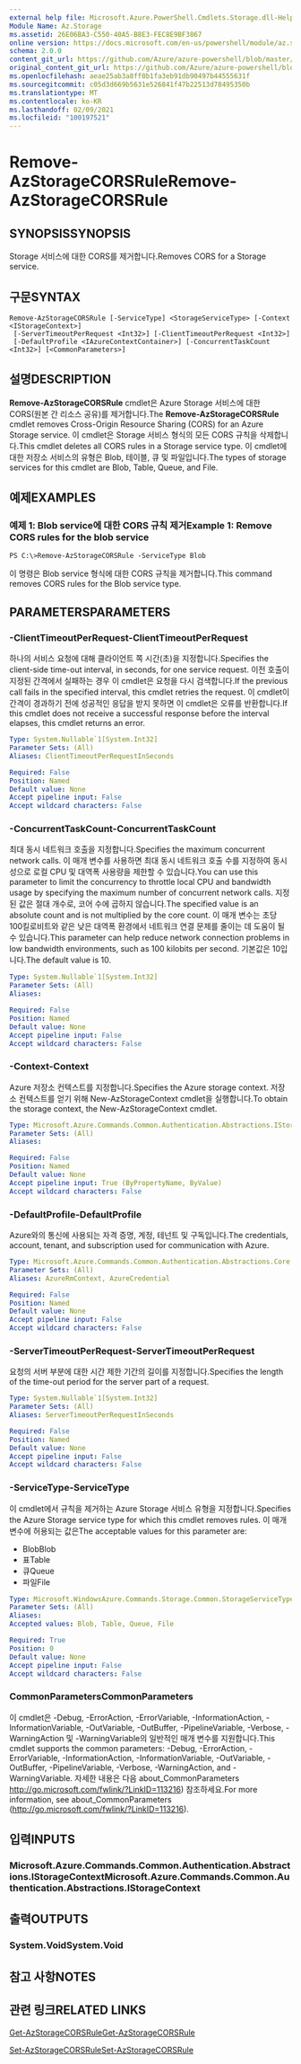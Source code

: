 ```yaml
---
external help file: Microsoft.Azure.PowerShell.Cmdlets.Storage.dll-Help.xml
Module Name: Az.Storage
ms.assetid: 26E06BA3-C550-40A5-B8E3-FEC8E9BF3867
online version: https://docs.microsoft.com/en-us/powershell/module/az.storage/remove-azstoragecorsrule
schema: 2.0.0
content_git_url: https://github.com/Azure/azure-powershell/blob/master/src/Storage/Storage.Management/help/Remove-AzStorageCORSRule.md
original_content_git_url: https://github.com/Azure/azure-powershell/blob/master/src/Storage/Storage.Management/help/Remove-AzStorageCORSRule.md
ms.openlocfilehash: aeae25ab3a8ff0b1fa3eb91db90497b44555631f
ms.sourcegitcommit: c05d3d669b5631e526841f47b22513d78495350b
ms.translationtype: MT
ms.contentlocale: ko-KR
ms.lasthandoff: 02/09/2021
ms.locfileid: "100197521"
---
```

# <span data-ttu-id="505e7-101">Remove-AzStorageCORSRule</span><span class="sxs-lookup"><span data-stu-id="505e7-101">Remove-AzStorageCORSRule</span></span>

## <span data-ttu-id="505e7-102">SYNOPSIS</span><span class="sxs-lookup"><span data-stu-id="505e7-102">SYNOPSIS</span></span>
<span data-ttu-id="505e7-103">Storage 서비스에 대한 CORS를 제거합니다.</span><span class="sxs-lookup"><span data-stu-id="505e7-103">Removes CORS for a Storage service.</span></span>

## <span data-ttu-id="505e7-104">구문</span><span class="sxs-lookup"><span data-stu-id="505e7-104">SYNTAX</span></span>

```
Remove-AzStorageCORSRule [-ServiceType] <StorageServiceType> [-Context <IStorageContext>]
 [-ServerTimeoutPerRequest <Int32>] [-ClientTimeoutPerRequest <Int32>]
 [-DefaultProfile <IAzureContextContainer>] [-ConcurrentTaskCount <Int32>] [<CommonParameters>]
```

## <span data-ttu-id="505e7-105">설명</span><span class="sxs-lookup"><span data-stu-id="505e7-105">DESCRIPTION</span></span>
<span data-ttu-id="505e7-106">**Remove-AzStorageCORSRule** cmdlet은 Azure Storage 서비스에 대한 CORS(원본 간 리소스 공유)를 제거합니다.</span><span class="sxs-lookup"><span data-stu-id="505e7-106">The **Remove-AzStorageCORSRule** cmdlet removes Cross-Origin Resource Sharing (CORS) for an Azure Storage service.</span></span>
<span data-ttu-id="505e7-107">이 cmdlet은 Storage 서비스 형식의 모든 CORS 규칙을 삭제합니다.</span><span class="sxs-lookup"><span data-stu-id="505e7-107">This cmdlet deletes all CORS rules in a Storage service type.</span></span>
<span data-ttu-id="505e7-108">이 cmdlet에 대한 저장소 서비스의 유형은 Blob, 테이블, 큐 및 파일입니다.</span><span class="sxs-lookup"><span data-stu-id="505e7-108">The types of storage services for this cmdlet are Blob, Table, Queue, and File.</span></span>

## <span data-ttu-id="505e7-109">예제</span><span class="sxs-lookup"><span data-stu-id="505e7-109">EXAMPLES</span></span>

### <span data-ttu-id="505e7-110">예제 1: Blob service에 대한 CORS 규칙 제거</span><span class="sxs-lookup"><span data-stu-id="505e7-110">Example 1: Remove CORS rules for the blob service</span></span>
```
PS C:\>Remove-AzStorageCORSRule -ServiceType Blob
```

<span data-ttu-id="505e7-111">이 명령은 Blob service 형식에 대한 CORS 규칙을 제거합니다.</span><span class="sxs-lookup"><span data-stu-id="505e7-111">This command removes CORS rules for the Blob service type.</span></span>

## <span data-ttu-id="505e7-112">PARAMETERS</span><span class="sxs-lookup"><span data-stu-id="505e7-112">PARAMETERS</span></span>

### <span data-ttu-id="505e7-113">-ClientTimeoutPerRequest</span><span class="sxs-lookup"><span data-stu-id="505e7-113">-ClientTimeoutPerRequest</span></span>
<span data-ttu-id="505e7-114">하나의 서비스 요청에 대해 클라이언트 쪽 시간(초)을 지정합니다.</span><span class="sxs-lookup"><span data-stu-id="505e7-114">Specifies the client-side time-out interval, in seconds, for one service request.</span></span>
<span data-ttu-id="505e7-115">이전 호출이 지정된 간격에서 실패하는 경우 이 cmdlet은 요청을 다시 검색합니다.</span><span class="sxs-lookup"><span data-stu-id="505e7-115">If the previous call fails in the specified interval, this cmdlet retries the request.</span></span>
<span data-ttu-id="505e7-116">이 cmdlet이 간격이 경과하기 전에 성공적인 응답을 받지 못하면 이 cmdlet은 오류를 반환합니다.</span><span class="sxs-lookup"><span data-stu-id="505e7-116">If this cmdlet does not receive a successful response before the interval elapses, this cmdlet returns an error.</span></span>

```yaml
Type: System.Nullable`1[System.Int32]
Parameter Sets: (All)
Aliases: ClientTimeoutPerRequestInSeconds

Required: False
Position: Named
Default value: None
Accept pipeline input: False
Accept wildcard characters: False
```

### <span data-ttu-id="505e7-117">-ConcurrentTaskCount</span><span class="sxs-lookup"><span data-stu-id="505e7-117">-ConcurrentTaskCount</span></span>
<span data-ttu-id="505e7-118">최대 동시 네트워크 호출을 지정합니다.</span><span class="sxs-lookup"><span data-stu-id="505e7-118">Specifies the maximum concurrent network calls.</span></span>
<span data-ttu-id="505e7-119">이 매개 변수를 사용하면 최대 동시 네트워크 호출 수를 지정하여 동시성으로 로컬 CPU 및 대역폭 사용량을 제한할 수 있습니다.</span><span class="sxs-lookup"><span data-stu-id="505e7-119">You can use this parameter to limit the concurrency to throttle local CPU and bandwidth usage by specifying the maximum number of concurrent network calls.</span></span>
<span data-ttu-id="505e7-120">지정된 값은 절대 개수로, 코어 수에 곱하지 않습니다.</span><span class="sxs-lookup"><span data-stu-id="505e7-120">The specified value is an absolute count and is not multiplied by the core count.</span></span>
<span data-ttu-id="505e7-121">이 매개 변수는 초당 100킬로비트와 같은 낮은 대역폭 환경에서 네트워크 연결 문제를 줄이는 데 도움이 될 수 있습니다.</span><span class="sxs-lookup"><span data-stu-id="505e7-121">This parameter can help reduce network connection problems in low bandwidth environments, such as 100 kilobits per second.</span></span>
<span data-ttu-id="505e7-122">기본값은 10입니다.</span><span class="sxs-lookup"><span data-stu-id="505e7-122">The default value is 10.</span></span>

```yaml
Type: System.Nullable`1[System.Int32]
Parameter Sets: (All)
Aliases:

Required: False
Position: Named
Default value: None
Accept pipeline input: False
Accept wildcard characters: False
```

### <span data-ttu-id="505e7-123">-Context</span><span class="sxs-lookup"><span data-stu-id="505e7-123">-Context</span></span>
<span data-ttu-id="505e7-124">Azure 저장소 컨텍스트를 지정합니다.</span><span class="sxs-lookup"><span data-stu-id="505e7-124">Specifies the Azure storage context.</span></span>
<span data-ttu-id="505e7-125">저장소 컨텍스트를 얻기 위해 New-AzStorageContext cmdlet을 실행합니다.</span><span class="sxs-lookup"><span data-stu-id="505e7-125">To obtain the storage context, the New-AzStorageContext cmdlet.</span></span>

```yaml
Type: Microsoft.Azure.Commands.Common.Authentication.Abstractions.IStorageContext
Parameter Sets: (All)
Aliases:

Required: False
Position: Named
Default value: None
Accept pipeline input: True (ByPropertyName, ByValue)
Accept wildcard characters: False
```

### <span data-ttu-id="505e7-126">-DefaultProfile</span><span class="sxs-lookup"><span data-stu-id="505e7-126">-DefaultProfile</span></span>
<span data-ttu-id="505e7-127">Azure와의 통신에 사용되는 자격 증명, 계정, 테넌트 및 구독입니다.</span><span class="sxs-lookup"><span data-stu-id="505e7-127">The credentials, account, tenant, and subscription used for communication with Azure.</span></span>

```yaml
Type: Microsoft.Azure.Commands.Common.Authentication.Abstractions.Core.IAzureContextContainer
Parameter Sets: (All)
Aliases: AzureRmContext, AzureCredential

Required: False
Position: Named
Default value: None
Accept pipeline input: False
Accept wildcard characters: False
```

### <span data-ttu-id="505e7-128">-ServerTimeoutPerRequest</span><span class="sxs-lookup"><span data-stu-id="505e7-128">-ServerTimeoutPerRequest</span></span>
<span data-ttu-id="505e7-129">요청의 서버 부분에 대한 시간 제한 기간의 길이를 지정합니다.</span><span class="sxs-lookup"><span data-stu-id="505e7-129">Specifies the length of the time-out period for the server part of a request.</span></span>

```yaml
Type: System.Nullable`1[System.Int32]
Parameter Sets: (All)
Aliases: ServerTimeoutPerRequestInSeconds

Required: False
Position: Named
Default value: None
Accept pipeline input: False
Accept wildcard characters: False
```

### <span data-ttu-id="505e7-130">-ServiceType</span><span class="sxs-lookup"><span data-stu-id="505e7-130">-ServiceType</span></span>
<span data-ttu-id="505e7-131">이 cmdlet에서 규칙을 제거하는 Azure Storage 서비스 유형을 지정합니다.</span><span class="sxs-lookup"><span data-stu-id="505e7-131">Specifies the Azure Storage service type for which this cmdlet removes rules.</span></span>
<span data-ttu-id="505e7-132">이 매개 변수에 허용되는 값은</span><span class="sxs-lookup"><span data-stu-id="505e7-132">The acceptable values for this parameter are:</span></span>
- <span data-ttu-id="505e7-133">Blob</span><span class="sxs-lookup"><span data-stu-id="505e7-133">Blob</span></span> 
- <span data-ttu-id="505e7-134">표</span><span class="sxs-lookup"><span data-stu-id="505e7-134">Table</span></span> 
- <span data-ttu-id="505e7-135">큐</span><span class="sxs-lookup"><span data-stu-id="505e7-135">Queue</span></span> 
- <span data-ttu-id="505e7-136">파일</span><span class="sxs-lookup"><span data-stu-id="505e7-136">File</span></span>

```yaml
Type: Microsoft.WindowsAzure.Commands.Storage.Common.StorageServiceType
Parameter Sets: (All)
Aliases:
Accepted values: Blob, Table, Queue, File

Required: True
Position: 0
Default value: None
Accept pipeline input: False
Accept wildcard characters: False
```

### <span data-ttu-id="505e7-137">CommonParameters</span><span class="sxs-lookup"><span data-stu-id="505e7-137">CommonParameters</span></span>
<span data-ttu-id="505e7-138">이 cmdlet은 -Debug, -ErrorAction, -ErrorVariable, -InformationAction, -InformationVariable, -OutVariable, -OutBuffer, -PipelineVariable, -Verbose, -WarningAction 및 -WarningVariable의 일반적인 매개 변수를 지원합니다.</span><span class="sxs-lookup"><span data-stu-id="505e7-138">This cmdlet supports the common parameters: -Debug, -ErrorAction, -ErrorVariable, -InformationAction, -InformationVariable, -OutVariable, -OutBuffer, -PipelineVariable, -Verbose, -WarningAction, and -WarningVariable.</span></span> <span data-ttu-id="505e7-139">자세한 내용은 다음 about_CommonParameters http://go.microsoft.com/fwlink/?LinkID=113216) 참조하세요.</span><span class="sxs-lookup"><span data-stu-id="505e7-139">For more information, see about_CommonParameters (http://go.microsoft.com/fwlink/?LinkID=113216).</span></span>

## <span data-ttu-id="505e7-140">입력</span><span class="sxs-lookup"><span data-stu-id="505e7-140">INPUTS</span></span>

### <span data-ttu-id="505e7-141">Microsoft.Azure.Commands.Common.Authentication.Abstractions.IStorageContext</span><span class="sxs-lookup"><span data-stu-id="505e7-141">Microsoft.Azure.Commands.Common.Authentication.Abstractions.IStorageContext</span></span>

## <span data-ttu-id="505e7-142">출력</span><span class="sxs-lookup"><span data-stu-id="505e7-142">OUTPUTS</span></span>

### <span data-ttu-id="505e7-143">System.Void</span><span class="sxs-lookup"><span data-stu-id="505e7-143">System.Void</span></span>

## <span data-ttu-id="505e7-144">참고 사항</span><span class="sxs-lookup"><span data-stu-id="505e7-144">NOTES</span></span>

## <span data-ttu-id="505e7-145">관련 링크</span><span class="sxs-lookup"><span data-stu-id="505e7-145">RELATED LINKS</span></span>

[<span data-ttu-id="505e7-146">Get-AzStorageCORSRule</span><span class="sxs-lookup"><span data-stu-id="505e7-146">Get-AzStorageCORSRule</span></span>](./Get-AzStorageCORSRule.md)

[<span data-ttu-id="505e7-147">Set-AzStorageCORSRule</span><span class="sxs-lookup"><span data-stu-id="505e7-147">Set-AzStorageCORSRule</span></span>](./Set-AzStorageCORSRule.md)


